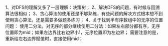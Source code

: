 1、对DFS的理解又多了一层理解：决策树；
2、解决DFS的问题，有时候与回溯算法很相似；
3、贪心算法的使用还是不够熟练，有些问题的解决方式根本想不到使用贪心算法，还是需要多做题多练习；
4、关于找到半有序数组中的无序的位置问题：
	使用二分法，对无序的部分继续使用二分法：如果左右部分都有序，无序位置即为mid；如果左边界比右边界小1，无序位置即为左边界；
	需要注意的是，重新给左右边界赋值时，直接使用mid；